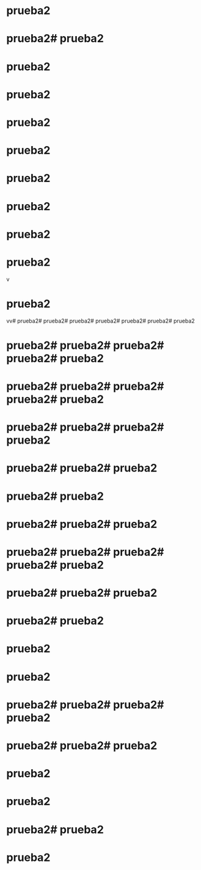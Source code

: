 # prueba2

# prueba2# prueba2
# prueba2
# prueba2
# prueba2
# prueba2
# prueba2
# prueba2
# prueba2
# prueba2
v
# prueba2
vv# prueba2# prueba2# prueba2# prueba2# prueba2# prueba2# prueba2
# prueba2# prueba2# prueba2# prueba2# prueba2
# prueba2# prueba2# prueba2# prueba2# prueba2
# prueba2# prueba2# prueba2# prueba2
# prueba2# prueba2# prueba2
# prueba2# prueba2
# prueba2# prueba2# prueba2
# prueba2# prueba2# prueba2# prueba2# prueba2
# prueba2# prueba2# prueba2
# prueba2# prueba2
# prueba2
# prueba2
# prueba2# prueba2# prueba2# prueba2
# prueba2# prueba2# prueba2
# prueba2
# prueba2
# prueba2# prueba2
# prueba2